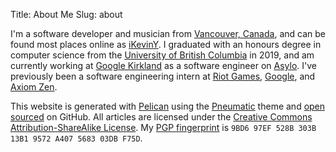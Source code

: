 Title: About Me
Slug: about

I'm a software developer and musician from [Vancouver, Canada](https://en.wikipedia.org/wiki/Vancouver), and can be found most places online as [iKevinY](https://twitter.com/iKevinY). I graduated with an honours degree in computer science from the [University of British Columbia](https://www.ubc.ca) in 2019, and am currently working at [Google Kirkland](https://careers.google.com/locations/seattle-kirkland/) as a software engineer on [Asylo](https://asylo.dev). I've previously been a software engineering intern at [Riot Games](https://www.riotgames.com), [Google](https://www.google.com), and [Axiom Zen](https://www.axiomzen.co).

This website is generated with [Pelican](http://getpelican.com) using the [Pneumatic](https://github.com/iKevinY/pneumatic) theme and [open sourced](https://github.com/iKevinY/iKevinY.github.io) on GitHub. All articles are licensed under the [Creative Commons Attribution-ShareAlike License](http://creativecommons.org/licenses/by-sa/4.0/). My [PGP fingerprint](https://keybase.io/ikeviny) is `9BD6 97EF 528B 303B 13B1 9572 A407 5683 03DB F75D`.
